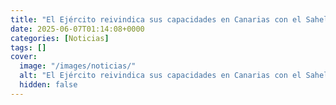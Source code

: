 ```yaml
---
title: "El Ejército reivindica sus capacidades en Canarias con el Sahel de fondo y la presión de la OTAN para invertir"
date: 2025-06-07T01:14:08+0000
categories: [Noticias]
tags: []
cover:
  image: "/images/noticias/"
  alt: "El Ejército reivindica sus capacidades en Canarias con el Sahel de fondo y la presión de la OTAN para invertir"
  hidden: false
---
```



